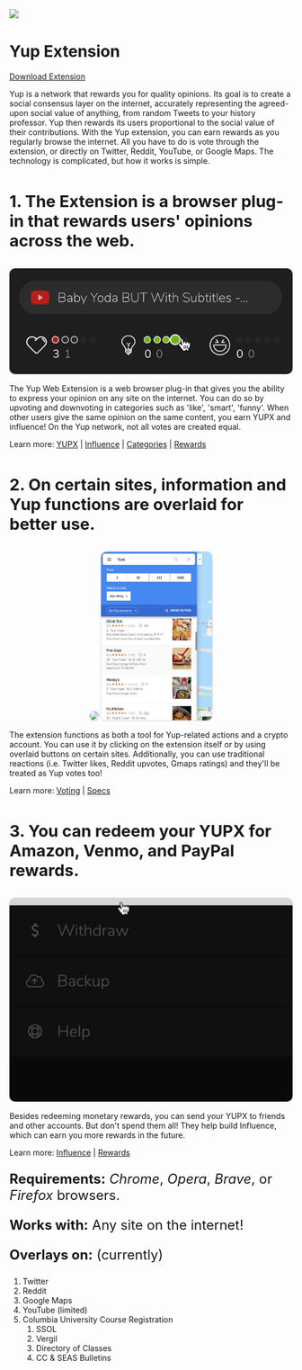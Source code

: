 
<!-- Banner -->
<div class="banner media">
  <img class=" banner" src="https://images.unsplash.com/photo-1485207909670-0d006b37596f?ixlib=rb-1.2.1&ixid=eyJhcHBfaWQiOjEyMDd9&auto=format&fit=crop&w=2300&q=80"></img>
</div>


# Yup Extension
[Download Extension](https://chrome.google.com/webstore/detail/yup/nhmeoaahigiljjdkoagafdccikgojjoi)

Yup is a network that rewards you for quality opinions. Its goal is to create a social consensus layer on the internet, accurately representing the agreed-upon social value of anything, from random Tweets to your history professor. Yup then rewards its users proportional to the social value of their contributions. With the Yup extension, you can earn rewards as you regularly browse the internet. All you have to do is vote through the extension, or directly on Twitter, Reddit, YouTube, or Google Maps. The technology is complicated, but how it works is simple.

<div class="header1">
1. The Extension is a browser plug-in that rewards users' opinions across the web.
</div>

<div class="cont">
  <div class="tooltip">
    <img width="600rem" style="" class="rounded-img" src="media/votedemo.gif">
    </img>
    <div class="tooltiptext">Extension Popup</div>
  </div>
</div>

The Yup Web Extension is a web browser plug-in that gives you the ability to express your opinion on any site on the internet. You can do so by upvoting and downvoting in categories such as 'like', 'smart', 'funny'. When other users give the same opinion on the same content, you earn YUPX and influence! On the Yup network, not all votes are created equal.

Learn more:  [YUPX](/token.md) | [Influence](/influence.md) | [Categories](/categories.md) | [Rewards](rewards.md)

<div class="header1">
2. On certain sites, information and Yup functions are overlaid for better use.
</div>

<div class="cont">
  <div class="tooltip">
    <img height="300rem" style="" class="rounded-img" src="media/twitoverlay.gif">
    </img>
    <div class="tooltiptext">Twitter overlay</div>
  </div>
    <div class="tooltip">
      <img height="300rem" style="float:right;" class="rounded-img" src="media/ssgmaps.jpg">
      </img>
      <div class="tooltiptext">Google Maps</div>
  </div>
</div>

The extension functions as both a tool for Yup-related actions and a crypto account. You can use it by clicking on the extension itself or by using  overlaid buttons on certain sites. Additionally, you can use traditional reactions (i.e. Twitter likes, Reddit upvotes, Gmaps ratings) and they'll be treated as Yup votes too!

Learn more:  [Voting](/rating.md) | [Specs](/specs.md)

<div class="header1">
3. You can redeem your YUPX for Amazon, Venmo, and PayPal rewards.
</div>

<div class="cont">
  <div class="tooltip">
    <img width="600rem" style="" class="rounded-img" src="media/withdraw.gif">
    </img>
    <div class="tooltiptext">Redeem to Amazon</div>
  </div>
</div>

Besides redeeming monetary rewards, you can send your YUPX to friends and other accounts. But don't spend them all! They help build Influence, which can earn you more rewards in the future.

Learn more:  [Influence](a) | [Rewards](a)

<div class="header2">

**Requirements:** *Chrome*, *Opera*, *Brave*, or *Firefox* browsers.

**Works with:** Any site on the internet!

**Overlays on:** (currently)
</div>

1. Twitter
2. Reddit
3. Google Maps
4. YouTube (limited)
5. Columbia University Course Registration
    1. SSOL
    2. Vergil
    3. Directory of Classes
    4. CC & SEAS Bulletins

<br><br><br>




<style>

.cont {
  width:100%;
  text-align:center;
}
.rounded-img {
  border-radius:10px;
  box-shadow: 0px 0px 2px 1px #dddddd;
}
.tooltip {
  position: relative;
  display: inline-block;
}
.tooltip .tooltiptext {
  visibility: hidden;
  width: 120px;
  background-color: grey;
  opacity:0.9;
  color: #fff;
  text-align: center;
  border-radius: 6px;
  padding: 5px 0;
  position: absolute;
  z-index: 1;
}
.tooltip:hover .tooltiptext {
  visibility: visible;
}
{
  box-sizing: border-box;
}

.column {
  float: left;
  width: 50%;
  padding: 0px;
}

.row:after {
  content: "";
  display: table;
  clear: both;
}
.header1 {
  font-size: 1.8rem;
  font-weight: bold;
  padding: 2rem 0px;
}
.header2 {
  font-size: 1.5rem;
}
</style>
